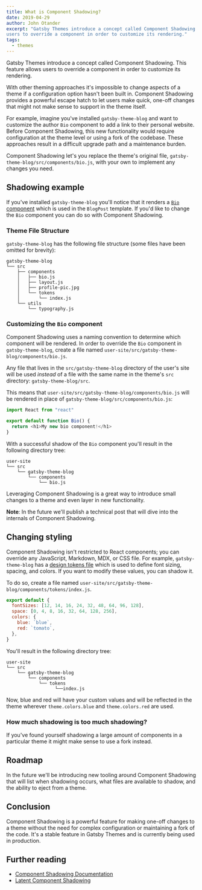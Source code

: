 ```yaml
---
title: What is Component Shadowing?
date: 2019-04-29
author: John Otander
excerpt: "Gatsby Themes introduce a concept called Component Shadowing. This feature allows
users to override a component in order to customize its rendering."
tags:
  - themes
---
```


Gatsby Themes introduce a concept called Component Shadowing. This feature allows users to override a component in order to customize its rendering.

With other theming approaches it's impossible to change aspects of a theme if a configuration option hasn't been built in. Component Shadowing provides a powerful escape hatch to let users make quick, one-off changes that might not make sense to support in the theme itself.

For example, imagine you've installed `gatsby-theme-blog` and want to customize the author `Bio` component to add a link to their personal website. Before Component Shadowing, this new functionality would require configuration at the theme level or using a fork of the codebase. These approaches result in a difficult upgrade path and a maintenance burden.

Component Shadowing let's you replace the theme's original file, `gatsby-theme-blog/src/components/bio.js`, with your own to implement any changes you need.

## Shadowing example

If you've installed `gatsby-theme-blog` you'll notice that it renders a [`Bio` component](https://github.com/gatsbyjs/gatsby/blob/666a9bc3c8d91be8a3118b1128340a06e895735e/themes/gatsby-theme-blog/src/components/bio.js) which is used in the `BlogPost` template. If you'd like to change the `Bio` component you can do so with Component Shadowing.

### Theme File Structure

`gatsby-theme-blog` has the following file structure (some files have been omitted for brevity):

```text
gatsby-theme-blog
└── src
    ├── components
    │   ├── bio.js
    │   ├── layout.js
    │   ├── profile-pic.jpg
    │   └── tokens
    │       └── index.js
    └── utils
        └── typography.js
```

### Customizing the `Bio` component

Component Shadowing uses a naming convention to determine which component will be rendered. In order to override the `Bio` component in `gatsby-theme-blog`, create a file named `user-site/src/gatsby-theme-blog/components/bio.js`.

Any file that lives in the `src/gatsby-theme-blog` directory of the user's site will be used _instead_ of a file with the same name in the theme's `src` directory: `gatsby-theme-blog/src`.

This means that `user-site/src/gatsby-theme-blog/components/bio.js` will be rendered in place of `gatsby-theme-blog/src/components/bio.js`:

```jsx:title=src/gatsby-theme-blog/components/bio.js
import React from "react"

export default function Bio() {
  return <h1>My new bio component!</h1>
}
```

With a successful shadow of the `Bio` component you'll result in the following directory tree:

```text
user-site
└── src
    └── gatsby-theme-blog
        └── components
            └── bio.js
```

Leveraging Component Shadowing is a great way to introduce small changes to a theme and even layer in new functionality.

**Note**: In the future we'll publish a technical post that will dive into the internals of Component Shadowing.

## Changing styling

Component Shadowing isn't restricted to React components; you can override any JavaScript, Markdown, MDX, or CSS file. For example, `gatsby-theme-blog` has a [design tokens file](https://github.com/gatsbyjs/gatsby/blob/666a9bc3c8d91be8a3118b1128340a06e895735e/themes/gatsby-theme-blog/src/components/tokens/index.js) which is used to define font sizing, spacing, and colors. If you want to modify these values, you can shadow it.

To do so, create a file named `user-site/src/gatsby-theme-blog/components/tokens/index.js`.

```js:title=src/gatsby-theme-blog/components/tokens/index.js
export default {
  fontSizes: [12, 14, 16, 24, 32, 48, 64, 96, 128],
  space: [0, 4, 8, 16, 32, 64, 128, 256],
  colors: {
    blue: `blue`,
    red: `tomato`,
  },
}
```

You'll result in the following directory tree:

```text
user-site
└── src
    └── gatsby-theme-blog
        └── components
            └── tokens
                  └──index.js
```

Now, blue and red will have your custom values and will be reflected in the theme wherever `theme.colors.blue` and `theme.colors.red` are used.

### How much shadowing is too much shadowing?

If you've found yourself shadowing a large amount of components in a particular theme it might make sense to use a fork instead.

## Roadmap

In the future we'll be introducing new tooling around Component Shadowing that will list when shadowing occurs, what files are available to shadow, and the ability to eject from a theme.

## Conclusion

Component Shadowing is a powerful feature for making one-off changes to a theme without the need for complex configuration or maintaining a fork of the code. It's a stable feature in Gatsby Themes and is currently being used in production.

## Further reading

- [Component Shadowing Documentation](/docs/themes/shadowing/)
- [Latent Component Shadowing](https://johno.com/latent-component-shadowing)
